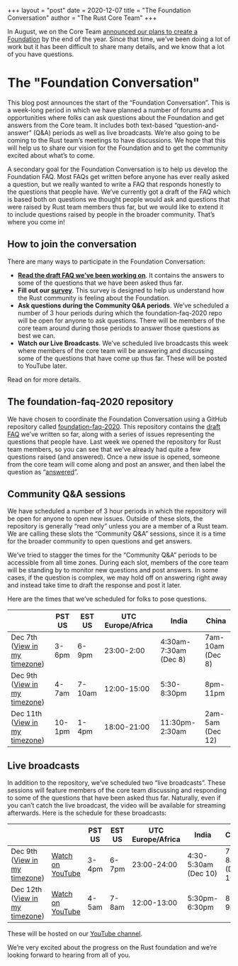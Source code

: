 +++
layout = "post"
date = 2020-12-07
title = "The Foundation Conversation"
author = "The Rust Core Team"
+++

In August, we on the Core Team [announced our plans to create a Foundation](https://blog.rust-lang.org/2020/08/18/laying-the-foundation-for-rusts-future.html) by the end of the year. Since that time, we’ve been doing a lot of work but it has been difficult to share many details, and we know that a lot of you have questions.

# The "Foundation Conversation"

This blog post announces the start of the “Foundation Conversation”. This is a week-long period in which we have planned a number of forums and opportunities where folks can ask questions about the Foundation and get answers from the Core team. It includes both text-based “question-and-answer” (Q&A) periods as well as live broadcasts. We’re also going to be coming to the Rust team’s meetings to have discussions. We hope that this will help us to share our vision for the Foundation and to get the community excited about what’s to come.

A secondary goal for the Foundation Conversation is to help us develop the Foundation FAQ. Most FAQs get written before anyone has ever really asked a question, but we really wanted to write a FAQ that responds honestly to the questions that people have. We’ve currently got a draft of the FAQ which is based both on questions we thought people would ask and questions that were raised by Rust team members thus far, but we would like to extend it to include questions raised by people in the broader community. That’s where you come in!

## How to join the conversation

There are many ways to participate in the Foundation Conversation:

* **[Read the draft FAQ we’ve been working on][FAQ]**. It contains the answers to some of the questions that we have been asked thus far.
* **Fill out our [survey]**. This survey is designed to help us understand how the Rust community is feeling about the Foundation.
* **Ask questions during the Community Q&A periods**. We’ve scheduled a number of 3 hour periods during which the foundation-faq-2020 repo will be open for anyone to ask questions. There will be members of the core team around during those periods to answer those questions as best we can.
* **Watch our Live Broadcasts**. We’ve scheduled live broadcasts this week where members of the core team will be answering and discussing some of the questions that have come up thus far. These will be posted to YouTube later.

Read on for more details.

## The foundation-faq-2020 repository

We have chosen to coordinate the Foundation Conversation using a GitHub repository called [foundation-faq-2020]. This repository contains the [draft FAQ][FAQ] we’ve written so far, along with a series of issues representing the questions that people have. Last week we opened the repository for Rust team members, so you can see that we’ve already had quite a few questions raised (and answered). Once a new issue is opened, someone from the core team will come along and post an answer, and then label the question as “[answered]”.

## Community Q&A sessions

We have scheduled a number of 3 hour periods in which the repository will be open for anyone to open new issues. Outside of these slots, the repository is generally “read only” unless you are a member of a Rust team. We are calling these slots the “Community Q&A” sessions, since it is a time for the broader community to open questions and get answers.

We’ve tried to stagger the times for the “Community Q&A” periods to be accessible from all time zones. During each slot, members of the core team will be standing by to monitor new questions and post answers. In some cases, if the question is complex, we may hold off on answering right away and instead take time to draft the response and post it later.

Here are the times that we’ve scheduled for folks to pose questions.

|                                                 | PST US | EST US | UTC Europe/Africa  | India                   | China            |
|-------------------------------------------------|--------|--------|--------------------|-------------------------|------------------|
| Dec 7th ([View in my timezone][dec7-session])   | 3-6pm  | 6-9pm  | 23:00-2:00         | 4:30am-7:30am (Dec 8)   | 7am-10am (Dec 8) |
| Dec 9th ([View in my timezone][dec9-session])   | 4-7am  | 7-10am | 12:00-15:00        | 5:30-8:30pm             | 8pm-11pm         |
| Dec 11th ([View in my timezone][dec11-session]) | 10-1pm | 1-4pm  | 18:00-21:00        | 11:30pm-2:30am          | 2am-5am (Dec 12) |

## Live broadcasts

In addition to the repository, we’ve scheduled two “live broadcasts”. These sessions will feature members of the core team discussing and responding to some of the questions that have been asked thus far. Naturally, even if you can’t catch the live broadcast, the video will be available for streaming afterwards. Here is the schedule for these broadcasts:

|                                                   |                            | PST US | EST US | UTC Europe/Africa  | India                   | China            |
|---------------------------------------------------|----------------------------|--------|--------|--------------------|-------------------------|------------------|
| Dec 9th ([View in my timezone][dec9-broadcast])   | [Watch on YouTube][live-1] | 3-4pm  | 6-7pm  | 23:00-24:00        | 4:30-5:30am   (Dec 10)  | 7-8am   (Dec 10) |
| Dec 12th ([View in my timezone][dec12-broadcast]) | [Watch on YouTube][live-2] | 4-5am  | 7-8am  | 12:00-13:00        | 5:30pm-6:30pm           | 8-9pm            |

These will be hosted on our [YouTube channel].

We’re very excited about the progress on the Rust foundation and we’re looking forward to hearing from all of you.

[FAQ]: https://github.com/rust-lang/foundation-faq-2020/blob/main/FAQ.md
[survey]: https://docs.google.com/forms/d/e/1FAIpQLSeciTU1hLi-Y5842fvWC2lhYRHvkWOtPbk39p72amGcGmZIaA/viewform
[foundation-faq-2020]: https://github.com/rust-lang/foundation-faq-2020
[answered]: https://github.com/rust-lang/foundation-faq-2020/issues?q=is%3Aissue+is%3Aopen+label%3Aanswered
[YouTube channel]: https://www.youtube.com/c/rustvideos
[dec7-session]: https://everytimezone.com/s/213ef6bd
[dec9-session]: https://everytimezone.com/s/f10ec849
[dec11-session]: https://everytimezone.com/s/3c5c1b75
[dec9-broadcast]: https://everytimezone.com/s/a0b6bb44
[dec12-broadcast]: https://everytimezone.com/s/8e88716f

[live-1]: https://www.youtube.com/watch?v=OmEcRWyT6Ak
[live-2]: https://www.youtube.com/watch?v=42ZWHYWv9Ic
